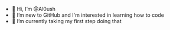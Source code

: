 - 👋 Hi, I’m @Al0ush
- 👀 I’m new to GitHub and I'm interested in learning how to code
- 🌱 I’m currently taking my first step doing that

<!---
Al0ush/Al0ush is a ✨ special ✨ repository because its `README.md` (this file) appears on your GitHub profile.
You can click the Preview link to take a look at your changes.
--->
